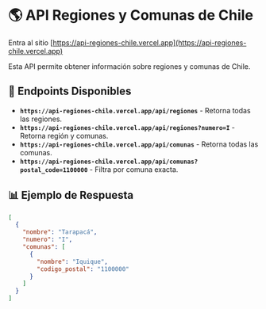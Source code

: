 # 🌎 API Regiones y Comunas de Chile

Entra al sitio [https://api-regiones-chile.vercel.app](https://api-regiones-chile.vercel.app)

Esta API permite obtener información sobre regiones y comunas de Chile.

## 📌 Endpoints Disponibles

- **`https://api-regiones-chile.vercel.app/api/regiones`** - Retorna todas las regiones.
- **`https://api-regiones-chile.vercel.app/api/regiones?numero=I`** - Retorna región y comunas.
- **`https://api-regiones-chile.vercel.app/api/comunas`** - Retorna todas las comunas.
- **`https://api-regiones-chile.vercel.app/api/comunas?postal_code=1100000`** - Filtra por comuna exacta.

## 📊 Ejemplo de Respuesta

```json
[
  {
    "nombre": "Tarapacá",
    "numero": "I",
    "comunas": [
      {
        "nombre": "Iquique",
        "codigo_postal": "1100000"
      }
    ]
  }
]
